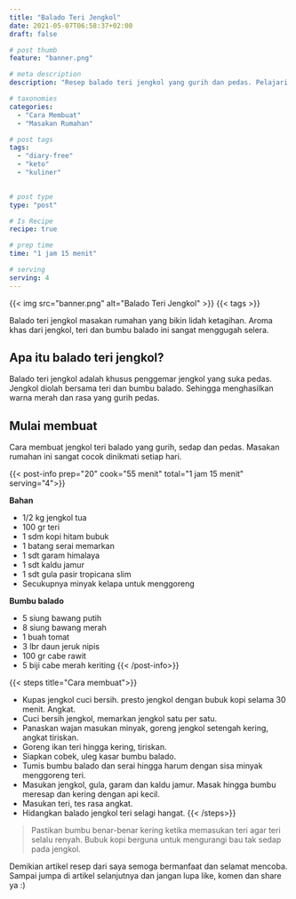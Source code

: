```yaml
---
title: "Balado Teri Jengkol"
date: 2021-05-07T06:58:37+02:00
draft: false

# post thumb
feature: "banner.png"

# meta description
description: "Resep balado teri jengkol yang gurih dan pedas. Pelajari selengkapnya cara membuatnya disini."

# taxonomies
categories:
  - "Cara Membuat"
  - "Masakan Rumahan"

# post tags
tags:
  - "diary-free"
  - "keto"
  - "kuliner"
  

# post type
type: "post"

# Is Recipe
recipe: true

# prep time
time: "1 jam 15 menit"

# serving
serving: 4
---
```


{{< img src="banner.png" alt="Balado Teri Jengkol" >}}
{{< tags >}}

Balado teri jengkol masakan rumahan yang bikin lidah ketagihan. Aroma khas dari jengkol, teri dan bumbu balado ini sangat menggugah selera.

## Apa itu balado teri jengkol?

Balado teri jengkol adalah khusus penggemar jengkol yang suka pedas. Jengkol diolah bersama teri dan bumbu balado. Sehingga menghasilkan warna merah dan rasa yang gurih pedas.

## Mulai membuat

Cara membuat jengkol teri balado yang gurih, sedap dan pedas. Masakan rumahan ini sangat cocok dinikmati setiap hari.

{{< post-info prep="20" cook="55 menit" total="1 jam 15 menit" serving="4">}}

__Bahan__

-   1/2 kg jengkol tua
-   100 gr teri
-   1 sdm kopi hitam bubuk
-   1 batang serai memarkan
-   1 sdt garam himalaya
-   1 sdt kaldu jamur
-   1 sdt gula pasir tropicana slim
-   Secukupnya minyak kelapa untuk menggoreng

__Bumbu balado__

-   5 siung bawang putih
-   8 siung bawang merah
-   1 buah tomat
-   3 lbr daun jeruk nipis
-   100 gr cabe rawit
-   5 biji cabe merah keriting
{{< /post-info>}}

{{< steps title="Cara membuat">}}
- Kupas jengkol cuci bersih. presto jengkol dengan bubuk kopi selama 30 menit. Angkat.
- Cuci bersih jengkol, memarkan jengkol satu per satu.
- Panaskan wajan masukan minyak, goreng jengkol setengah kering, angkat tiriskan.
- Goreng ikan teri hingga kering, tiriskan.
- Siapkan cobek, uleg kasar bumbu balado.
- Tumis bumbu balado dan serai hingga harum dengan sisa minyak menggoreng teri.
- Masukan jengkol, gula, garam dan kaldu jamur. Masak hingga bumbu meresap dan kering dengan api kecil.
- Masukan teri, tes rasa angkat.
- Hidangkan balado jengkol teri selagi hangat.
{{< /steps>}}

> Pastikan bumbu benar-benar kering ketika memasukan teri agar teri selalu renyah. Bubuk kopi berguna untuk mengurangi bau tak sedap pada jengkol.

Demikian artikel resep dari saya semoga bermanfaat dan selamat mencoba. Sampai jumpa di artikel selanjutnya dan jangan lupa like, komen dan share ya :)